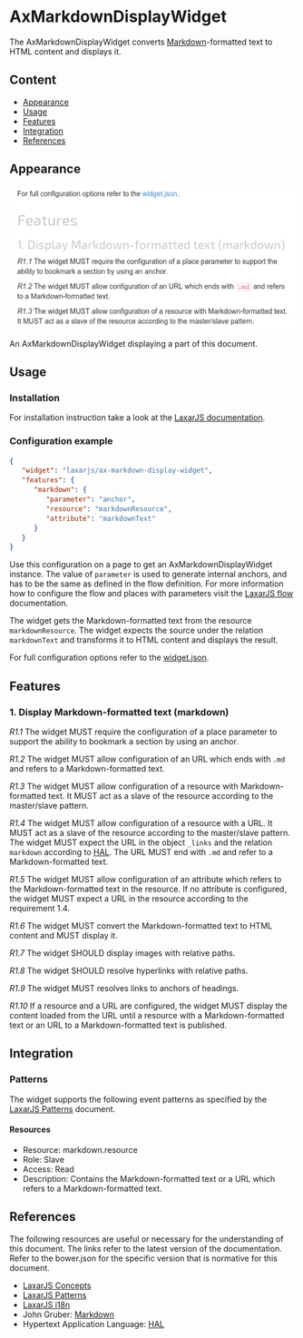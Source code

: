 # AxMarkdownDisplayWidget
The AxMarkdownDisplayWidget converts [Markdown]-formatted text to HTML content and displays it.


## Content
* [Appearance](#appearance)
* [Usage](#usage)
* [Features](#features)
* [Integration](#Integration)
* [References](#references)

## Appearance
![Illustration of the AxMarkdownDisplayWidget](docs/img/example.png)

An AxMarkdownDisplayWidget displaying a part of this document.

## Usage

### Installation
For installation instruction take a look at the [LaxarJS documentation](https://github.com/LaxarJS/laxar/blob/master/docs/manuals/installing_widgets.md).


### Configuration example
```json
{
   "widget": "laxarjs/ax-markdown-display-widget",
   "features": {
      "markdown": {
         "parameter": "anchor",
         "resource": "markdownResource",
         "attribute": "markdownText"
      }
   }
}
```
Use this configuration on a page to get an AxMarkdownDisplayWidget instance.
The value of `parameter` is used to generate internal anchors, and has to be the same as defined in the flow definition.
For more information how to configure the flow and places with parameters visit the [LaxarJS flow] documentation.

The widget gets the Markdown-formatted text from the resource `markdownResource`.
The widget expects the source under the relation `markdownText` and transforms it to HTML content and displays the result.

For full configuration options refer to the [widget.json](widget.json).

## Features

### 1. Display Markdown-formatted text (markdown)
*R1.1* The widget MUST require the configuration of a place parameter to support the ability to bookmark a section by using an anchor.

*R1.2* The widget MUST allow configuration of an URL which ends with `.md` and refers to a Markdown-formatted text.

*R1.3* The widget MUST allow configuration of a resource with Markdown-formatted text.
It MUST act as a slave of the resource according to the master/slave pattern.

*R1.4* The widget MUST allow configuration of a resource with a URL.
It MUST act as a slave of the resource according to the master/slave pattern.
The widget MUST expect the URL in the object `_links` and the relation `markdown` according to [HAL].
The URL MUST end with `.md` and refer to a Markdown-formatted text.

*R1.5* The widget MUST allow configuration of an attribute which refers to the Markdown-formatted text in the resource.
If no attribute is configured, the widget MUST expect a URL in the resource according to the requirement 1.4.

*R1.6* The widget MUST convert the Markdown-formatted text to HTML content and MUST display it.

*R1.7* The widget SHOULD display images with relative paths.

*R1.8* The widget SHOULD resolve hyperlinks with relative paths.

*R1.9* The widget MUST resolves links to anchors of headings.

*R1.10* If a resource and a URL are configured, the widget MUST display the content loaded from the URL until a resource with  a Markdown-formatted text or an URL to a Markdown-formatted text is published.

## Integration
### Patterns
The widget supports the following event patterns as specified by the [LaxarJS Patterns] document.

#### Resources
* Resource: markdown.resource
* Role: Slave
* Access: Read
* Description: Contains the Markdown-formatted text or a URL which refers to a Markdown-formatted text.

## References
The following resources are useful or necessary for the understanding of this document.
The links refer to the latest version of the documentation.
Refer to the bower.json for the specific version that is normative for this document.

* [LaxarJS Concepts]
* [LaxarJS Patterns]
* [LaxarJS i18n]
* John Gruber: [Markdown]
* Hypertext Application Language: [HAL]


[LaxarJS Concepts]: https://github.com/LaxarJS/laxar/blob/master/docs/concepts.md "LaxarJS Concepts"
[LaxarJS flow]: https://github.com/LaxarJS/laxar/blob/master/docs/manuals/flow_and_places.md "LaxarJS Flow and Places"
[LaxarJS Patterns]: https://github.com/LaxarJS/laxar_patterns/blob/master/docs/index.md "LaxarJS Patterns"
[LaxarJS i18n]: https://github.com/LaxarJS/laxar/blob/master/docs/manuals/i18n.md "LaxarJS i18n"
[Markdown]: http://daringfireball.net/projects/markdown/ "John Gruber: : Markdown"
[HAL]: http://stateless.co/hal_specification.html "Hypertext Application Language"
